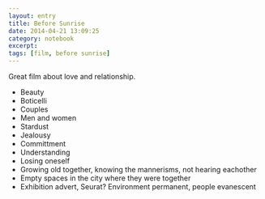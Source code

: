 ```yaml
--- 
layout: entry
title: Before Sunrise
date: 2014-04-21 13:09:25
category: notebook
excerpt:
tags: [film, before sunrise]
---
```


Great film about love and relationship.

- Beauty
- Boticelli
- Couples
- Men and women
- Stardust
- Jealousy
- Committment
- Understanding
- Losing oneself
- Growing old together, knowing the mannerisms, not hearing eachother
- Empty spaces in the city where they were together
- Exhibition advert, Seurat? Environment permanent, people evanescent